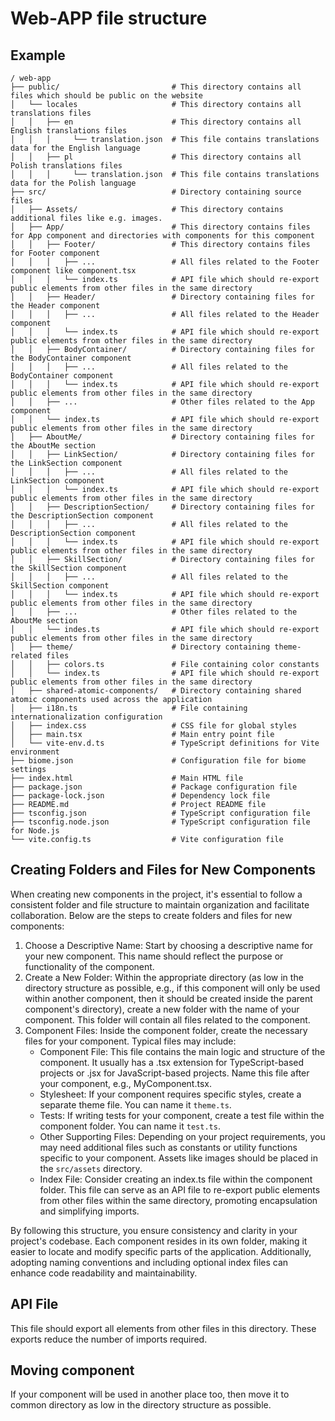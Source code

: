 # Web-APP file structure

## Example
```shell
/ web-app
├── public/                         # This directory contains all files which should be public on the website
│   └── locales                     # This directory contains all translations files
│   │   ├── en                      # This directory contains all English translations files 
│   │   │     └── translation.json  # This file contains translations data for the English language
│   │   ├── pl                      # This directory contains all Polish translations files
│   │   │     └── translation.json  # This file contains translations data for the Polish language
├── src/                            # Directory containing source files 
│   ├── Assets/                     # This directory contains additional files like e.g. images.
│   ├── App/                        # This directory contains files for App component and directories with components for this component
│   │   ├── Footer/                 # This directory contains files for Footer component
│   │   │   ├── ...                 # All files related to the Footer component like component.tsx
│   │   │   └── index.ts            # API file which should re-export public elements from other files in the same directory
│   │   ├── Header/                 # Directory containing files for the Header component
│   │   │   ├── ...                 # All files related to the Header component
│   │   │   └── index.ts            # API file which should re-export public elements from other files in the same directory
│   │   ├── BodyContainer/          # Directory containing files for the BodyContainer component
│   │   │   ├── ...                 # All files related to the BodyContainer component
│   │   │   └── index.ts            # API file which should re-export public elements from other files in the same directory
│   │   ├── ...                     # Other files related to the App component
│   │   └── index.ts                # API file which should re-export public elements from other files in the same directory
│   ├── AboutMe/                    # Directory containing files for the AboutMe section
│   │   ├── LinkSection/            # Directory containing files for the LinkSection component
│   │   │   ├── ...                 # All files related to the LinkSection component
│   │   │   └── index.ts            # API file which should re-export public elements from other files in the same directory
│   │   ├── DescriptionSection/     # Directory containing files for the DescriptionSection component
│   │   │   ├── ...                 # All files related to the DescriptionSection component
│   │   │   └── index.ts            # API file which should re-export public elements from other files in the same directory
│   │   ├── SkillSection/           # Directory containing files for the SkillSection component
│   │   │   ├── ...                 # All files related to the SkillSection component
│   │   │   └── index.ts            # API file which should re-export public elements from other files in the same directory
│   │   ├── ...                     # Other files related to the AboutMe section
│   │   └── indes.ts                # API file which should re-export public elements from other files in the same directory
│   ├── theme/                      # Directory containing theme-related files
│   │   ├── colors.ts               # File containing color constants
│   │   └── index.ts                # API file which should re-export public elements from other files in the same directory
│   ├── shared-atomic-components/   # Directory containing shared atomic components used across the application
│   ├── i18n.ts                     # File containing internationalization configuration
│   ├── index.css                   # CSS file for global styles
│   ├── main.tsx                    # Main entry point file
│   └── vite-env.d.ts               # TypeScript definitions for Vite environment
├── biome.json                      # Configuration file for biome settings
├── index.html                      # Main HTML file
├── package.json                    # Package configuration file
├── package-lock.json               # Dependency lock file
├── README.md                       # Project README file
├── tsconfig.json                   # TypeScript configuration file
├── tsconfig.node.json              # TypeScript configuration file for Node.js
└── vite.config.ts                  # Vite configuration file
```

## Creating Folders and Files for New Components
When creating new components in the project, it's essential to follow a consistent folder and file structure to maintain organization and facilitate collaboration. Below are the steps to create folders and files for new components:

1. Choose a Descriptive Name: Start by choosing a descriptive name for your new component. This name should reflect the purpose or functionality of the component.
2. Create a New Folder: Within the appropriate directory (as low in the directory structure as possible, e.g., if this component will only be used within another component, then it should be created inside the parent component's directory), create a new folder with the name of your component. This folder will contain all files related to the component.
3. Component Files: Inside the component folder, create the necessary files for your component. Typical files may include:
   * Component File: This file contains the main logic and structure of the component. It usually has a .tsx extension for TypeScript-based projects or .jsx for JavaScript-based projects. Name this file after your component, e.g., MyComponent.tsx.
   * Stylesheet: If your component requires specific styles, create a separate theme file. You can name it `theme.ts`.
   * Tests: If writing tests for your component, create a test file within the component folder. You can name it `test.ts`.
   * Other Supporting Files: Depending on your project requirements, you may need additional files such as constants or utility functions specific to your component. Assets like images should be placed in the `src/assets` directory.
   * Index File: Consider creating an index.ts file within the component folder. This file can serve as an API file to re-export public elements from other files within the same directory, promoting encapsulation and simplifying imports.

By following this structure, you ensure consistency and clarity in your project's codebase. Each component resides in its own folder, making it easier to locate and modify specific parts of the application. Additionally, adopting naming conventions and including optional index files can enhance code readability and maintainability.

## API File
This file should export all elements from other files in this directory. These exports reduce the number of imports required.

## Moving component
If your component will be used in another place too, then move it to common directory as low in the directory structure as possible.